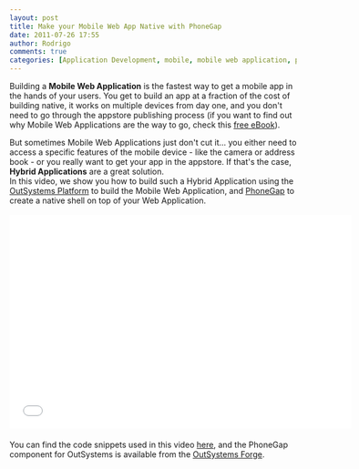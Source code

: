```yaml
---
layout: post
title: Make your Mobile Web App Native with PhoneGap
date: 2011-07-26 17:55
author: Rodrigo
comments: true
categories: [Application Development, mobile, mobile web application, phonegap, Platform in Action]
---
```

Building a <b>Mobile Web Application</b> is the fastest way to get a mobile app in the hands of your users. You get to build an app at a fraction of the cost of building native, it works on multiple devices from day one, and you don't need to go through the appstore publishing process (if you want to find out why Mobile Web Applications are the way to go, check this <a href="http://www.outsystems.com/offer/mobile/kick-start-your-mobile-apps-ebook/">free eBook</a>).
<div><!--more--></div>
<div>But sometimes Mobile Web Applications just don't cut it... you either need to access a specific features of the mobile device - like the camera or address book - or you really want to get your app in the appstore. If that's the case, <b>Hybrid Applications</b> are a great solution.</div>
<div></div>
<div>In this video, we show you how to build such a Hybrid Application using the <a href="http://www.outsystems.com/agile-platform/">OutSystems Platform</a> to build the Mobile Web Application, and <a href="http://phonegap.com/">PhoneGap</a> to create a native shell on top of your Web Application.</div>
<div></div>
&nbsp;
<div style="text-align: center;"><iframe src="//player.vimeo.com/video/26874372?title=0&amp;byline=0&amp;portrait=0&amp;color=ff0000&amp;autoplay=0" width="600" height="375" frameborder="0"></iframe></div>
<div></div>
<div style="padding-top: 20px;">You can find the code snippets used in this video <a href="https://www.outsystems.com/blog/wp-content/uploads/2014/05/code-snippets.txt" target="_blank">here</a>, and the PhoneGap component for OutSystems is available from the <a href="http://www.outsystems.com/forge/246/native-mobile-apps-enabler-with-phonegap/" target="_blank">OutSystems Forge</a>.</div>
